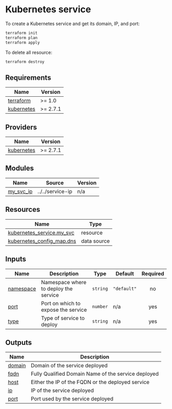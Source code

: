 # Kubernetes service

To create a Kubernetes service and get its domain, IP, and port:

```bash
terraform init
terraform plan
terraform apply
```

To delete all resource:

```bash
terraform destroy
```

<!-- BEGIN_TF_DOCS -->
## Requirements

| Name | Version |
|------|---------|
| <a name="requirement_terraform"></a> [terraform](#requirement\_terraform) | >= 1.0 |
| <a name="requirement_kubernetes"></a> [kubernetes](#requirement\_kubernetes) | >= 2.7.1 |

## Providers

| Name | Version |
|------|---------|
| <a name="provider_kubernetes"></a> [kubernetes](#provider\_kubernetes) | >= 2.7.1 |

## Modules

| Name | Source | Version |
|------|--------|---------|
| <a name="module_my_svc_ip"></a> [my\_svc\_ip](#module\_my\_svc\_ip) | ../../service-ip | n/a |

## Resources

| Name | Type |
|------|------|
| [kubernetes_service.my_svc](https://registry.terraform.io/providers/hashicorp/kubernetes/latest/docs/resources/service) | resource |
| [kubernetes_config_map.dns](https://registry.terraform.io/providers/hashicorp/kubernetes/latest/docs/data-sources/config_map) | data source |

## Inputs

| Name | Description | Type | Default | Required |
|------|-------------|------|---------|:--------:|
| <a name="input_namespace"></a> [namespace](#input\_namespace) | Namespace where to deploy the service | `string` | `"default"` | no |
| <a name="input_port"></a> [port](#input\_port) | Port on which to expose the service | `number` | n/a | yes |
| <a name="input_type"></a> [type](#input\_type) | Type of service to deploy | `string` | n/a | yes |

## Outputs

| Name | Description |
|------|-------------|
| <a name="output_domain"></a> [domain](#output\_domain) | Domain of the service deployed |
| <a name="output_fqdn"></a> [fqdn](#output\_fqdn) | Fully Qualified Domain Name of the service deployed |
| <a name="output_host"></a> [host](#output\_host) | Either the IP of the FQDN or the deployed service |
| <a name="output_ip"></a> [ip](#output\_ip) | IP of the service deployed |
| <a name="output_port"></a> [port](#output\_port) | Port used by the service deployed |
<!-- END_TF_DOCS -->